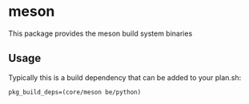 # meson

This package provides the meson build system binaries

## Usage

Typically this is a build dependency that can be added to your
plan.sh:

    pkg_build_deps=(core/meson be/python)
